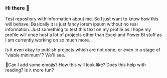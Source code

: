 ### Hi there 👋

Test repostiory with information about me. So I just want to know how this will behave. Basically it is just fancy lorem ipsum without no real information. Just something to test this text on my profile as I hope my profile will once host a lot of projects other than Excel and Power BI stuff as I am currently working on so much more.

Is it even okay to publish projects which are not done, or even in a stage of "viable minimum"? We'll see.

📍Can I add some emojis? How this will look like? Does this help with reading? Is it more fun?

<!--
**Elliska/Elliska** is a ✨ _special_ ✨ repository because its `README.md` (this file) appears on your GitHub profile.

Here are some ideas to get you started:

- 🔭 I’m currently working on ...
- 🌱 I’m currently learning ...
- 👯 I’m looking to collaborate on ...
- 🤔 I’m looking for help with ...
- 💬 Ask me about ...
- 📫 How to reach me: ...
- 😄 Pronouns: ...
- ⚡ Fun fact: ...
-->
